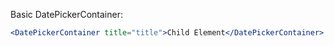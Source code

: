 Basic DatePickerContainer:

```jsx
<DatePickerContainer title="title">Child Element</DatePickerContainer>
```
